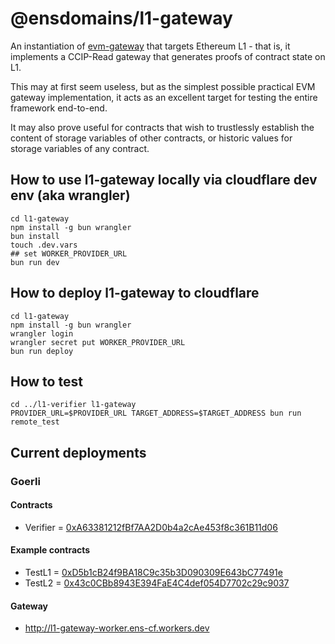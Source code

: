 # @ensdomains/l1-gateway

An instantiation of [evm-gateway](https://github.com/ensdomains/evmgateway/tree/main/evm-gateway) that targets Ethereum L1 - that is, it implements a CCIP-Read gateway that generates
proofs of contract state on L1.

This may at first seem useless, but as the simplest possible practical EVM gateway implementation, it acts as an excellent
target for testing the entire framework end-to-end.

It may also prove useful for contracts that wish to trustlessly establish the content of storage variables of other contracts,
or historic values for storage variables of any contract.

## How to use l1-gateway locally via cloudflare dev env (aka wrangler)

```
cd l1-gateway
npm install -g bun wrangler
bun install
touch .dev.vars
## set WORKER_PROVIDER_URL
bun run dev
```

## How to deploy l1-gateway to cloudflare

```
cd l1-gateway
npm install -g bun wrangler
wrangler login
wrangler secret put WORKER_PROVIDER_URL
bun run deploy
```

## How to test

```
cd ../l1-verifier l1-gateway
PROVIDER_URL=$PROVIDER_URL TARGET_ADDRESS=$TARGET_ADDRESS bun run remote_test
```

## Current deployments

### Goerli

#### Contracts

- Verifier = [0xA63381212fBf7AA2D0b4a2cAe453f8c361B11d06](https://goerli.etherscan.io/address/0xA63381212fBf7AA2D0b4a2cAe453f8c361B11d06)

#### Example contracts

- TestL1 = [0xD5b1cB24f9BA18C9c35b3D090309E643bC77491e](https://goerli.etherscan.io/address/0xD5b1cB24f9BA18C9c35b3D090309E643bC77491e)
- TestL2 = [0x43c0CBb8943E394FaE4C4def054D7702c29c9037](https://goerli.etherscan.io/address/0x43c0CBb8943E394FaE4C4def054D7702c29c9037)

#### Gateway

- http://l1-gateway-worker.ens-cf.workers.dev
